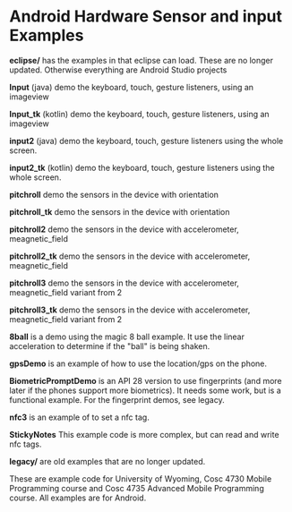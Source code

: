 Android Hardware Sensor and input Examples
===========
<b>eclipse/</b> has the examples in that eclipse can load. These are no longer updated.  Otherwise everything are Android Studio projects

<b>Input</b> (java) demo the keyboard, touch, gesture listeners, using an imageview

<b>Input_tk</b> (kotlin) demo the keyboard, touch, gesture listeners, using an imageview

<b>input2</b> (java) demo the keyboard, touch, gesture listeners using the whole screen.

<b>input2_tk</b> (kotlin) demo the keyboard, touch, gesture listeners using the whole screen.

<b>pitchroll</b> demo the sensors in the device with orientation

<b>pitchroll_tk</b> demo the sensors in the device with orientation

<b>pitchroll2</b> demo the sensors in the device with accelerometer, meagnetic_field 

<b>pitchroll2_tk</b> demo the sensors in the device with accelerometer, meagnetic_field 

<b>pitchroll3</b> demo the sensors in the device with accelerometer, meagnetic_field variant from 2

<b>pitchroll3_tk</b> demo the sensors in the device with accelerometer, meagnetic_field  variant from 2

<b>8ball</b> is a demo using the magic 8 ball example.  It use the linear acceleration to determine if the "ball" is being shaken.

<b>gpsDemo</b> is an example of how to use the location/gps on the phone.

<b>BiometricPromptDemo</b> is an API 28 version to use fingerprints (and more later if the phones support more biometrics).  It needs some work, but is a functional example.  For the fingerprint demos, see legacy.

<b>nfc3</b> is an example of to set a nfc tag.

<b>StickyNotes</b> This example code is more complex, but can read and write nfc tags.

<b>legacy/</b> are old examples that are no longer updated.  

These are example code for University of Wyoming, Cosc 4730 Mobile Programming course and Cosc 4735 Advanced Mobile Programming course.
All examples are for Android.
